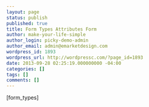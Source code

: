 ```yaml
---
layout: page
status: publish
published: true
title: Form Types Attributes Form
author: make-your-life-simple
author_login: picky-demo-admin
author_email: admin@emarketdesign.com
wordpress_id: 1893
wordpress_url: http://wordpressc.com/?page_id=1893
date: 2013-09-28 02:25:19.000000000 -04:00
categories: []
tags: []
comments: []
---
```

[form_types]
